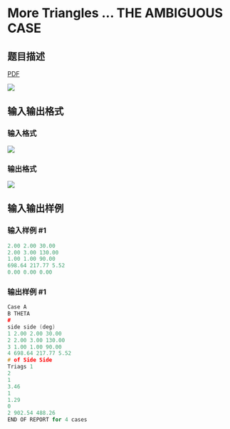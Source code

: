 # More Triangles ... THE AMBIGUOUS CASE

## 题目描述

[problemUrl]: https://uva.onlinejudge.org/index.php?option=com_onlinejudge&Itemid=8&category=5&page=show_problem&problem=312

[PDF](https://uva.onlinejudge.org/external/3/p376.pdf)

![](https://cdn.luogu.com.cn/upload/vjudge_pic/UVA376/584e0c8abed0faead5ad81db61bbf8ee02de8591.png)

## 输入输出格式

### 输入格式

![](https://cdn.luogu.com.cn/upload/vjudge_pic/UVA376/74e16e8e753d1e2dde89f5bade6de018e4c6ac6f.png)

### 输出格式

![](https://cdn.luogu.com.cn/upload/vjudge_pic/UVA376/544075dc5cc61bda29b791522e13a720b66a3f9e.png)

## 输入输出样例

### 输入样例 #1

```cpp
2.00 2.00 30.00
2.00 3.00 130.00
1.00 1.00 90.00
698.64 217.77 5.52
0.00 0.00 0.00
```


### 输出样例 #1

```cpp
Case A
B THETA
#
side side (deg)
1 2.00 2.00 30.00
2 2.00 3.00 130.00
3 1.00 1.00 90.00
4 698.64 217.77 5.52
# of Side Side
Triags 1
2
1
3.46
1
1.29
0
2 902.54 488.26
END OF REPORT for 4 cases
```


